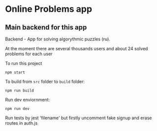 # Online Problems app

## Main backend for this app 

Backend - App for solving algorythmic puzzles (ru).<br>

At the moment there are several thousands users and about 24 solved problems for each user

To run this project

`npm start`

To build from `src` folder to `build` folder:

`npm run build`

Run dev enviornment:

`npm run dev`

Run tests by jest 'filename'
but firstly uncomment fake signup and erase routes in auth.js

